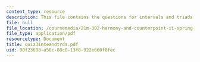 ```yaml
---
content_type: resource
description: This file contains the questions for intervals and triads.
file: null
file_location: /coursemedia/21m-302-harmony-and-counterpoint-ii-spring-2005/90f23608a50c88c013f8922e660f8fec_quiz3inteandtrds.pdf
file_type: application/pdf
resourcetype: Document
title: quiz3inteandtrds.pdf
uid: 90f23608-a50c-88c0-13f8-922e660f8fec
---
```

